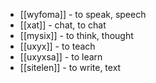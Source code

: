 - [[wyfoma]] - to speak, speech
- [[xat]] - chat, to chat
- [[mysix]] - to think, thought
- [[uxyx]] - to teach
- [[uxyxsa]] - to learn
- [[sitelen]] - to write, text